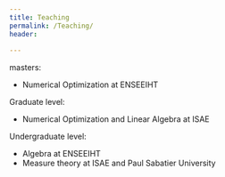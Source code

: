 ```yaml
---
title: Teaching
permalink: /Teaching/
header:
 
---
```



masters:

- Numerical Optimization at ENSEEIHT

Graduate level:

- Numerical Optimization and Linear Algebra at ISAE

Undergraduate level:

- Algebra at ENSEEIHT
- Measure theory at ISAE and Paul Sabatier University


